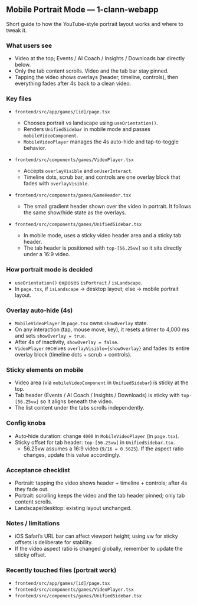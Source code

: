 ## Mobile Portrait Mode — 1-clann-webapp

Short guide to how the YouTube-style portrait layout works and where to tweak it.

### What users see
- Video at the top; Events / AI Coach / Insights / Downloads bar directly below.
- Only the tab content scrolls. Video and the tab bar stay pinned.
- Tapping the video shows overlays (header, timeline, controls), then everything fades after 4s back to a clean video.

### Key files
- `frontend/src/app/games/[id]/page.tsx`
  - Chooses portrait vs landscape using `useOrientation()`.
  - Renders `UnifiedSidebar` in mobile mode and passes `mobileVideoComponent`.
  - `MobileVideoPlayer` manages the 4s auto-hide and tap-to-toggle behavior.

- `frontend/src/components/games/VideoPlayer.tsx`
  - Accepts `overlayVisible` and `onUserInteract`.
  - Timeline dots, scrub bar, and controls are one overlay block that fades with `overlayVisible`.

- `frontend/src/components/games/GameHeader.tsx`
  - The small gradient header shown over the video in portrait. It follows the same show/hide state as the overlays.

- `frontend/src/components/games/UnifiedSidebar.tsx`
  - In mobile mode, uses a sticky video header area and a sticky tab header.
  - The tab header is positioned with `top-[56.25vw]` so it sits directly under a 16:9 video.

### How portrait mode is decided
- `useOrientation()` exposes `isPortrait` / `isLandscape`.
- In `page.tsx`, if `isLandscape` → desktop layout; else → mobile portrait layout.

### Overlay auto‑hide (4s)
- `MobileVideoPlayer` in `page.tsx` owns `showOverlay` state.
- On any interaction (tap, mouse move, key), it resets a timer to 4,000 ms and sets `showOverlay = true`.
- After 4s of inactivity, `showOverlay = false`.
- `VideoPlayer` receives `overlayVisible={showOverlay}` and fades its entire overlay block (timeline dots + scrub + controls).

### Sticky elements on mobile
- Video area (via `mobileVideoComponent` in `UnifiedSidebar`) is sticky at the top.
- Tab header (Events / AI Coach / Insights / Downloads) is sticky with `top-[56.25vw]` so it aligns beneath the video.
- The list content under the tabs scrolls independently.

### Config knobs
- Auto‑hide duration: change `4000` in `MobileVideoPlayer` (in `page.tsx`).
- Sticky offset for tab header: `top-[56.25vw]` in `UnifiedSidebar.tsx`.
  - 56.25vw assumes a 16:9 video (`9/16 = 0.5625`). If the aspect ratio changes, update this value accordingly.

### Acceptance checklist
- Portrait: tapping the video shows header + timeline + controls; after 4s they fade out.
- Portrait: scrolling keeps the video and the tab header pinned; only tab content scrolls.
- Landscape/desktop: existing layout unchanged.

### Notes / limitations
- iOS Safari’s URL bar can affect viewport height; using vw for sticky offsets is deliberate for stability.
- If the video aspect ratio is changed globally, remember to update the sticky offset.

### Recently touched files (portrait work)
- `frontend/src/app/games/[id]/page.tsx`
- `frontend/src/components/games/VideoPlayer.tsx`
- `frontend/src/components/games/UnifiedSidebar.tsx`

